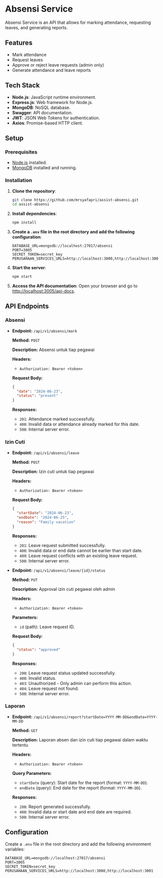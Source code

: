 # Absensi Service

Absensi Service is an API that allows for marking attendance, requesting leaves, and generating reports.

## Features

- Mark attendance
- Request leaves
- Approve or reject leave requests (admin only)
- Generate attendance and leave reports

## Tech Stack

- **Node.js**: JavaScript runtime environment.
- **Express.js**: Web framework for Node.js.
- **MongoDB**: NoSQL database.
- **Swagger**: API documentation.
- **JWT**: JSON Web Tokens for authentication.
- **Axios**: Promise-based HTTP client.

## Setup

### Prerequisites

- [Node.js](https://nodejs.org/en/) installed.
- [MongoDB](https://www.mongodb.com/try/download/community) installed and running.

### Installation

1. **Clone the repository**:

   ```sh
   git clone https://github.com/mrsyafapri/assist-absensi.git
   cd assist-absensi
   ```

2. **Install dependencies**:

   ```sh
   npm install
   ```

3. **Create a `.env` file in the root directory and add the following configuration**:

   ```env
   DATABASE_URL=mongodb://localhost:27017/absensi
   PORT=3005
   SECRET_TOKEN=secret_key
   PERUSAHAAN_SERVICES_URLS=http://localhost:3000,http://localhost:3001
   ```

4. **Start the server**:

   ```sh
   npm start
   ```

5. **Access the API documentation**:
   Open your browser and go to [http://localhost:3005/api-docs](http://localhost:3005/api-docs).

## API Endpoints

### Absensi

- **Endpoint:** `/api/v1/absensi/mark`

  **Method:** `POST`

  **Description:** Absensi untuk tiap pegawai

  **Headers:**

  - `Authorization: Bearer <token>`

  **Request Body:**

  ```json
  {
    "date": "2024-06-23",
    "status": "present"
  }
  ```

  **Responses:**

  - `201`: Attendance marked successfully.
  - `400`: Invalid data or attendance already marked for this date.
  - `500`: Internal server error.

### Izin Cuti

- **Endpoint:** `/api/v1/absensi/leave`

  **Method:** `POST`

  **Description:** Izin cuti untuk tiap pegawai

  **Headers:**

  - `Authorization: Bearer <token>`

  **Request Body:**

  ```json
  {
    "startDate": "2024-06-23",
    "endDate": "2024-06-25",
    "reason": "Family vacation"
  }
  ```

  **Responses:**

  - `201`: Leave request submitted successfully.
  - `400`: Invalid data or end date cannot be earlier than start date.
  - `409`: Leave request conflicts with an existing leave request.
  - `500`: Internal server error.

- **Endpoint:** `/api/v1/absensi/leave/{id}/status`

  **Method:** `PUT`

  **Description:** Approval izin cuti pegawai oleh admin

  **Headers:**

  - `Authorization: Bearer <token>`

  **Parameters:**

  - `id` (path): Leave request ID.

  **Request Body:**

  ```json
  {
    "status": "approved"
  }
  ```

  **Responses:**

  - `200`: Leave request status updated successfully.
  - `400`: Invalid status.
  - `403`: Unauthorized - Only admin can perform this action.
  - `404`: Leave request not found.
  - `500`: Internal server error.

### Laporan

- **Endpoint:** `/api/v1/absensi/report?startDate=YYYY-MM-DD&endDate=YYYY-MM-DD`

  **Method:** `GET`

  **Description:** Laporan absen dan izin cuti tiap pegawai dalam waktu tertentu

  **Headers:**

  - `Authorization: Bearer <token>`

  **Query Parameters:**

  - `startDate` (query): Start date for the report (format: `YYYY-MM-DD`).
  - `endDate` (query): End date for the report (format: `YYYY-MM-DD`).

  **Responses:**

  - `200`: Report generated successfully.
  - `400`: Invalid data or start date and end date are required.
  - `500`: Internal server error.

## Configuration

Create a `.env` file in the root directory and add the following environment variables:

```env
DATABASE_URL=mongodb://localhost:27017/absensi
PORT=3005
SECRET_TOKEN=secret_key
PERUSAHAAN_SERVICES_URLS=http://localhost:3000,http://localhost:3001
```
